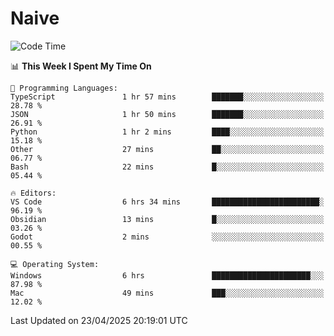 # Naive
<!-- ## 日拱一卒，功不唐捐 -->
<!-- [![GitHub Streak](https://streak-stats.demolab.com/?user=XiaoXKKK)](https://git.io/streak-stats) -->
<!--START_SECTION:waka-->
![Code Time](http://img.shields.io/badge/Code%20Time-369%20hrs%2020%20mins-blue)

📊 **This Week I Spent My Time On** 

```text
💬 Programming Languages: 
TypeScript               1 hr 57 mins        ███████░░░░░░░░░░░░░░░░░░   28.78 % 
JSON                     1 hr 50 mins        ███████░░░░░░░░░░░░░░░░░░   26.91 % 
Python                   1 hr 2 mins         ████░░░░░░░░░░░░░░░░░░░░░   15.18 % 
Other                    27 mins             ██░░░░░░░░░░░░░░░░░░░░░░░   06.77 % 
Bash                     22 mins             █░░░░░░░░░░░░░░░░░░░░░░░░   05.44 % 

🔥 Editors: 
VS Code                  6 hrs 34 mins       ████████████████████████░   96.19 % 
Obsidian                 13 mins             █░░░░░░░░░░░░░░░░░░░░░░░░   03.26 % 
Godot                    2 mins              ░░░░░░░░░░░░░░░░░░░░░░░░░   00.55 % 

💻 Operating System: 
Windows                  6 hrs               ██████████████████████░░░   87.98 % 
Mac                      49 mins             ███░░░░░░░░░░░░░░░░░░░░░░   12.02 % 
```


 Last Updated on 23/04/2025 20:19:01 UTC
<!--END_SECTION:waka-->
